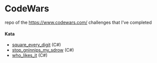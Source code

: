 # CodeWars
repo of the https://www.codewars.com/ challenges that I've completed

#### Kata
- [square_every_digit](https://www.codewars.com/kata/5264d2b162488dc400000001) (C#)
- [stop_gninnips_my_sdrow](https://www.codewars.com/kata/546e2562b03326a88e000020) (C#)
- [who_likes_it](https://www.codewars.com/kata/5266876b8f4bf2da9b000362) (C#)
